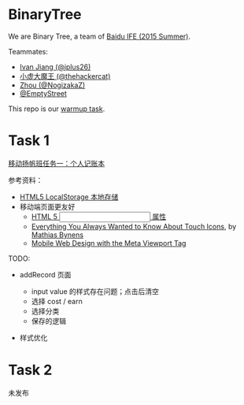 # BinaryTree
We are Binary Tree, a team of [Baidu IFE (2015 Summer)](https://github.com/baidu-ife/ife/tree/master/2015_summer).

Teammates: 

* [Ivan Jiang (@iplus26)](https://github.com/iplus26)
* [小虚大魔王 (@thehackercat)](https://github.com/thehackercat)
* [Zhou (@NogizakaZ)](https://github.com/NogizakaZ)
* [@EmptyStreet](https://github.com/EmptyStreet)

This repo is our [warmup task](https://github.com/baidu-ife/ife/blob/master/2015_summer/task/warm_up.md).


# Task 1

[移动扬帆班任务一：个人记账本](https://github.com/baidu-ife/ife/blob/master/2015_summer/task/mob_yangfan_01.md)

参考资料：

* [HTML5 LocalStorage 本地存储](http://www.cnblogs.com/xiaowei0705/archive/2011/04/19/2021372.html)
* 移动端页面更友好
	* [HTML 5 <input> 属性](http://www.w3school.com.cn/html5/att_input_type.asp)
	* [Everything You Always Wanted to Know About Touch Icons](https://mathiasbynens.be/notes/touch-icons), by [Mathias Bynens](https://github.com/mathiasbynens)
	* [Mobile Web Design with the Meta Viewport Tag](http://www.tuicool.com/articles/6zyuyaM)

TODO:

* addRecord 页面
	* input value 的样式存在问题；点击后清空
	* 选择 cost / earn
	* 选择分类
	* 保存的逻辑

* 样式优化

# Task 2

未发布